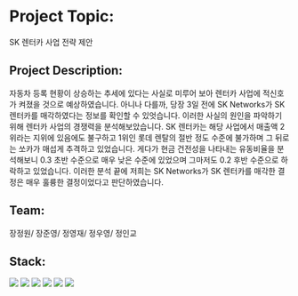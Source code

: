 # Project Topic: 
SK 렌터카 사업 전략 제안


## Project Description: 

자동차 등록 현황이 상승하는 추세에 있다는 사실로 미루어 보아 렌터카 사업에 적신호가 켜졌을 것으로 예상하였습니다. 아니나 다를까,  당장 3일 전에 SK Networks가 SK 렌터카를 매각하였다는 정보를 확인할 수 있엇습니다. 이러한 사실의 원인을 파악하기 위해 렌터카 사업의 경쟁력을 분석해보았습니다. SK 렌터카는 해당 사업에서 매출액 2위라는 지위에 있음에도 불구하고 1위인 롯데 렌탈의 절반 정도 수준에 불가하며 그 뒤로는 쏘카가 매섭게 추격하고 있었습니다. 게다가 현금 건전성을 나타내는 유동비율을 분석해보니 0.3 초반 수준으로 매우 낮은 수준에 있었으며 그마저도 0.2 후반 수준으로 하락하고 있었습니다. 이러한 분석 끝에 저희는 SK Networks가 SK 렌터카를 매각한 결정은 매우 훌륭한 결정이었다고 판단하였습니다.

## Team: 
장정원/ 장준영/ 정영재/ 정우영/ 정인교

## Stack: 
<img src="https://img.shields.io/badge/Python-blue?style=flat&logo=Python&logoColor=white"/> <img src="https://img.shields.io/badge/MySQL-blue?style=flat&logo=MySQL&logoColor=white"/> <img src="https://img.shields.io/badge/Streamlit-red?style=flat&logo=Streamlit&logoColor=white"/> <img src="https://img.shields.io/badge/VisualStudioCode-blue?style=flat&logo=VisualStudioCode&logoColor=white"/>
<img src="https://img.shields.io/badge/Discord-blue?style=flat&logo=Discord&logoColor=white"/> <img src="https://img.shields.io/badge/GitHub-green?style=flat&logo=GitHub&logoColor=white"/>

